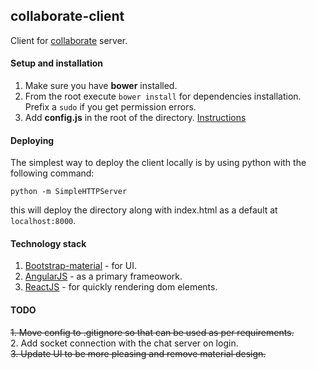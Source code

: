 ## collaborate-client

Client for [collaborate](https://github.com/Pranay92/collaborate) server.

#### Setup and installation

1. Make sure you have **bower** installed.
2. From the root execute ````bower install```` for dependencies installation. Prefix a ````sudo```` if you get permission errors.
3. Add **config.js** in the root of the directory. [Instructions](https://github.com/Pranay92/collaborate-client/wiki/Config)

#### Deploying

The simplest way to deploy the client locally is by using python with the following command:

````python -m SimpleHTTPServer````

this will deploy the directory along with index.html as a default at ````localhost:8000````.

#### Technology stack

1. [Bootstrap-material](https://fezvrasta.github.io/bootstrap-material-design/) - for UI.
2. [AngularJS](angularjs.org) - as a primary frameowork.
3. [ReactJS](https://facebook.github.io/react/) - for quickly rendering dom elements.


#### TODO

~~1. Move config to .gitignore so that can be used as per requirements.~~   
2. Add socket connection with the chat server on login.   
~~3. Update UI to be more pleasing and remove material design.~~
